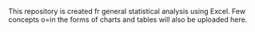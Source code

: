 This repository is created fr general statistical analysis using Excel.
Few concepts o=in the forms of charts and tables will also be uploaded here.